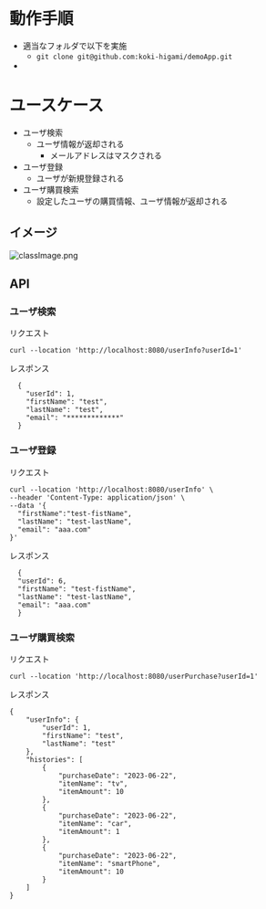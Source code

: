 # 動作手順

- 適当なフォルダで以下を実施
    - ```git clone git@github.com:koki-higami/demoApp.git```
-

# ユースケース

- ユーザ検索
    - ユーザ情報が返却される
        - メールアドレスはマスクされる
- ユーザ登録
    - ユーザが新規登録される
- ユーザ購買検索
  - 設定したユーザの購買情報、ユーザ情報が返却される

## イメージ
![classImage.png](src%2FclassImage.png)

## API
### ユーザ検索
リクエスト
```
curl --location 'http://localhost:8080/userInfo?userId=1'
```

レスポンス
```
  {
    "userId": 1,
    "firstName": "test",
    "lastName": "test",
    "email": "*************"
  }
```
 
### ユーザ登録
リクエスト
```
curl --location 'http://localhost:8080/userInfo' \
--header 'Content-Type: application/json' \
--data '{
  "firstName":"test-fistName",
  "lastName": "test-lastName",
  "email": "aaa.com"
}'
```

レスポンス
```
  {
  "userId": 6,
  "firstName": "test-fistName",
  "lastName": "test-lastName",
  "email": "aaa.com"
  }
```
### ユーザ購買検索
リクエスト
```
curl --location 'http://localhost:8080/userPurchase?userId=1'
```
レスポンス
```
{
    "userInfo": {
        "userId": 1,
        "firstName": "test",
        "lastName": "test"
    },
    "histories": [
        {
            "purchaseDate": "2023-06-22",
            "itemName": "tv",
            "itemAmount": 10
        },
        {
            "purchaseDate": "2023-06-22",
            "itemName": "car",
            "itemAmount": 1
        },
        {
            "purchaseDate": "2023-06-22",
            "itemName": "smartPhone",
            "itemAmount": 10
        }
    ]
}
```